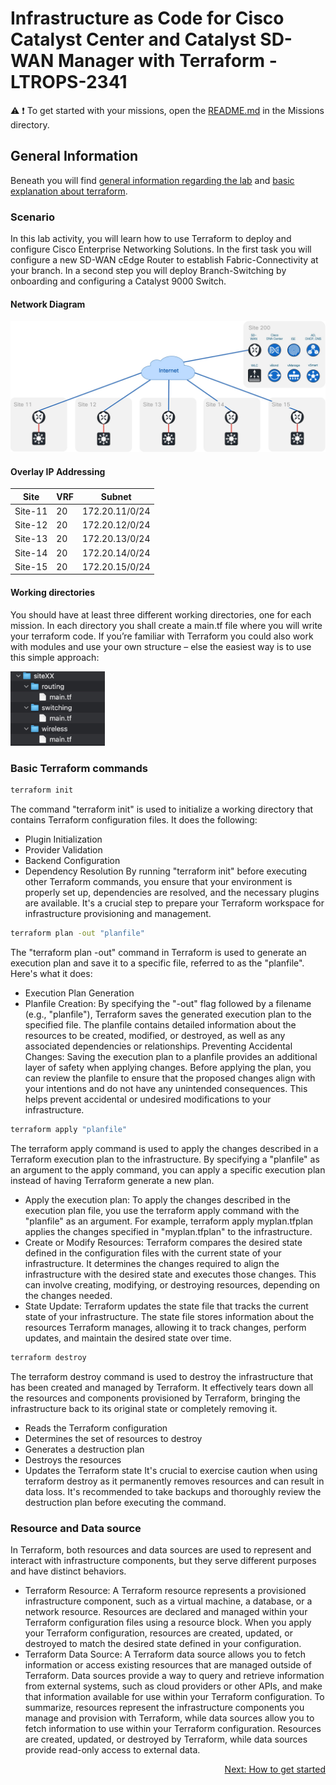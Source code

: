 # Infrastructure as Code for Cisco Catalyst Center and Catalyst SD-WAN Manager with Terraform - LTROPS-2341

:warning:
:exclamation: To get started with your missions, open the <a href='../Missions/README.md'>README.md</a> in the Missions directory.

## General Information

Beneath you will find [general information regarding the lab](#scenario) and [basic explanation about terraform](#basic-terraform-commands).

### Scenario

In this lab activity, you will learn how to use Terraform to deploy and configure Cisco Enterprise Networking Solutions. In the first task you will configure a new SD-WAN cEdge Router to establish Fabric-Connectivity at your branch. In a second step you will deploy Branch-Switching by onboarding and configuring a Catalyst 9000 Switch.

#### Network Diagram

![Network Diagram](img/layout.jpg)

#### Overlay IP Addressing

| Site    | VRF | Subnet         |
| ------- | --- | -------------- |
| Site-11 | 20  | 172.20.11/0/24 |
| Site-12 | 20  | 172.20.12/0/24 |
| Site-13 | 20  | 172.20.13/0/24 |
| Site-14 | 20  | 172.20.14/0/24 |
| Site-15 | 20  | 172.20.15/0/24 |

#### Working directories

You should have at least three different working directories, one for each mission. In each directory you shall create a main.tf file where you will write your terraform code. If you’re familiar with Terraform you could also work with modules and use your own structure – else the easiest way is to use this simple approach:

<img src=img/work_dirs.jpg width=30%>

### Basic Terraform commands

```bash
terraform init
```

The command "terraform init" is used to initialize a working directory that contains Terraform configuration files. It does the following:

- Plugin Initialization
- Provider Validation
- Backend Configuration
- Dependency Resolution
  By running "terraform init" before executing other Terraform commands, you ensure that your environment is properly set up, dependencies are resolved, and the necessary plugins are available. It's a crucial step to prepare your Terraform workspace for infrastructure provisioning and management.

```bash
terraform plan -out "planfile"
```

The "terraform plan -out" command in Terraform is used to generate an execution plan and save it to a specific file, referred to as the "planfile". Here's what it does:

- Execution Plan Generation
- Planfile Creation: By specifying the "-out" flag followed by a filename (e.g.,
  "planfile"), Terraform saves the generated execution plan to the specified file. The planfile contains detailed information about the resources to be created, modified, or destroyed, as well as any associated dependencies or relationships.
  Preventing Accidental Changes: Saving the execution plan to a planfile provides an additional layer of safety when applying changes. Before applying the plan, you can review the planfile to ensure that the proposed changes align with your intentions and do not have any unintended consequences. This helps prevent accidental or undesired modifications to your infrastructure.

```bash
terraform apply "planfile"
```

The terraform apply command is used to apply the changes described in a Terraform execution plan to the infrastructure. By specifying a "planfile" as an argument to the apply command, you can apply a specific execution plan instead of having Terraform generate a new plan.

- Apply the execution plan: To apply the changes described in the execution plan file, you use the terraform apply command with the "planfile" as an argument. For example, terraform apply myplan.tfplan applies the changes specified in "myplan.tfplan" to the infrastructure.
- Create or Modify Resources: Terraform compares the desired state defined in the configuration files with the current state of your infrastructure. It determines the changes required to align the infrastructure with the desired state and executes those changes. This can involve creating, modifying, or destroying resources, depending on the changes needed.
- State Update: Terraform updates the state file that tracks the current state of your infrastructure. The state file stores information about the resources Terraform manages, allowing it to track changes, perform updates, and maintain the desired state over time.

```bash
terraform destroy
```

The terraform destroy command is used to destroy the infrastructure that has been created and managed by Terraform. It effectively tears down all the resources and components provisioned by Terraform, bringing the infrastructure back to its original state or completely removing it.

- Reads the Terraform configuration
- Determines the set of resources to destroy
- Generates a destruction plan
- Destroys the resources
- Updates the Terraform state
  It's crucial to exercise caution when using terraform destroy as it permanently removes resources and can result in data loss. It's recommended to take backups and thoroughly review the destruction plan before executing the command.

### Resource and Data source

In Terraform, both resources and data sources are used to represent and interact with infrastructure components, but they serve different purposes and have distinct behaviors.

- Terraform Resource: A Terraform resource represents a provisioned infrastructure component, such as a virtual machine, a database, or a network resource. Resources are declared and managed within your Terraform configuration files using a resource block. When you apply your Terraform configuration, resources are created, updated, or destroyed to match the desired state defined in your configuration.
- Terraform Data Source: A Terraform data source allows you to fetch information or access existing resources that are managed outside of Terraform. Data sources provide a way to query and retrieve information from external systems, such as cloud providers or other APIs, and make that information available for use within your Terraform configuration.
  To summarize, resources represent the infrastructure components you manage and provision with Terraform, while data sources allow you to fetch information to use within your Terraform configuration. Resources are created, updated, or destroyed by Terraform, while data sources provide read-only access to external data.

<div align="right">
  <a href='../How to get started/README.md'>Next: How to get started</a>
</div>
